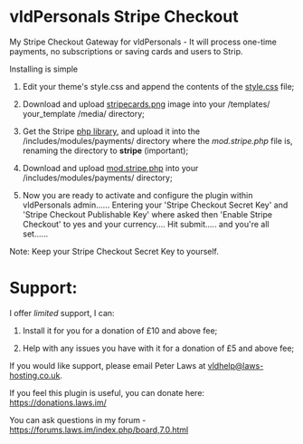 # vldPersonals Stripe Checkout
My Stripe Checkout Gateway for vldPersonals - It will process one-time payments, no subscriptions or saving cards and users to Strip.

Installing is simple

1. Edit your theme's style.css and append the contents of the [style.css](./style.css) file;  

2. Download and upload [stripecards.png](./stripecasrds.png) image into your /templates/ your_template /media/ directory;  

3. Get the Stripe [php library](https://github.com/stripe/stripe-php), and upload it into the /includes/modules/payments/ directory where the <i>mod.stripe.php</i> file is, renaming the directory to <b>stripe</b> (important);

4. Download and upload [mod.stripe.php](./includes/modules/payments/mod.stripe.php) into your /includes/modules/payments/ directory;

5. Now you are ready to activate and configure the plugin within vldPersonals admin...... Entering your 'Stripe Checkout Secret Key' and 'Stripe Checkout Publishable Key' where asked then 'Enable Stripe Checkout' to yes and your currency.... Hit submit..... and you're all set......

Note: Keep your Stripe Checkout Secret Key to yourself.


Support:
===========
I offer _limited_ support, I can:

1. Install it for you for a donation of £10 and above fee;

2. Help with any issues you have with it for a donation of £5 and above fee;  

If you would like support, please email Peter Laws at vldhelp@laws-hosting.co.uk.  

If you feel this plugin is useful, you can donate here: https://donations.laws.im/


You can ask questions in my forum - https://forums.laws.im/index.php/board,7.0.html
